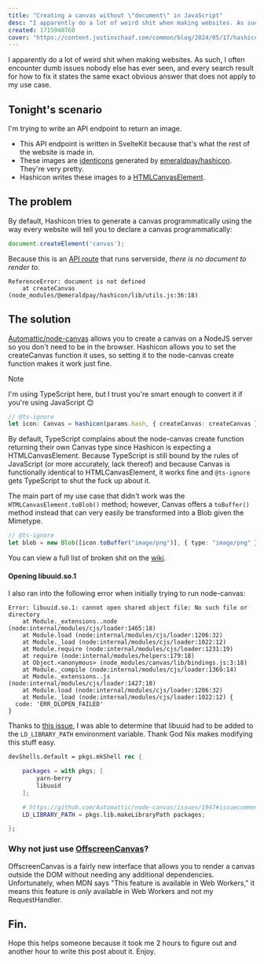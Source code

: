 ```yaml
---
title: "Creating a canvas without \"document\" in JavaScript"
desc: "I apparently do a lot of weird shit when making websites. As such, I often encounter dumb issues nobody else has ever seen, and every search result for how to fix it states the same exact obvious answer that does not apply to my use case."
created: 1715948760
cover: "https://content.justinschaaf.com/common/blog/2024/05/17/hashicon.webp"
---
```


I apparently do a lot of weird shit when making websites. As such, I often encounter dumb issues nobody else has ever seen, and every search result for how to fix it states the same exact obvious answer that does not apply to my use case.

## Tonight's scenario

I'm trying to write an API endpoint to return an image.

- This API endpoint is written in SvelteKit because that's what the rest of the website is made in.
- These images are [identicons](https://en.wikipedia.org/wiki/Identicon) generated by [emeraldpay/hashicon](https://github.com/emeraldpay/hashicon). They're very pretty.
- Hashicon writes these images to a [HTMLCanvasElement](https://developer.mozilla.org/en-US/docs/Web/API/HTMLCanvasElement).

## The problem

By default, Hashicon tries to generate a canvas programmatically using the way every website will tell you to declare a canvas programmatically:

```javascript
document.createElement('canvas');
```

Because this is an [API route](https://kit.svelte.dev/docs/routing#server) that runs serverside, *there is no document to render to*.

```log
ReferenceError: document is not defined
    at createCanvas (node_modules/@emeraldpay/hashicon/lib/utils.js:36:18)
```

## The solution

[Automattic/node-canvas](https://github.com/Automattic/node-canvas) allows you to create a canvas on a NodeJS server so you don't need to be in the browser. Hashicon allows you to set the createCanvas function it uses, so setting it to the node-canvas create function makes it work just fine.

> [!NOTE]
> I'm using TypeScript here, but I trust you're smart enough to convert it if you're using JavaScript 😊

```typescript
// @ts-ignore 
let icon: Canvas = hashicon(params.hash, { createCanvas: createCanvas }); 
```

By default, TypeScript complains about the node-canvas create function returning their own Canvas type since Hashicon is expecting a HTMLCanvasElement. Because TypeScript is still bound by the rules of JavaScript (or more accurately, lack thereof) and because Canvas is functionally identical to HTMLCanvasElement, it works fine and `@ts-ignore` gets TypeScript to shut the fuck up about it.

The main part of my use case that didn't work was the `HTMLCanvasElement.toBlob()` method; however, Canvas offers a `toBuffer()` method instead that can very easily be transformed into a Blob given the Mimetype.

```typescript
// @ts-ignore 
let blob = new Blob([icon.toBuffer("image/png")], { type: "image/png" });
```

You can view a full list of broken shit on the [wiki](https://github.com/Automattic/node-canvas/wiki/Compatibility-Status).

#### Opening libuuid.so.1

I also ran into the following error when initially trying to run node-canvas:

```log
Error: libuuid.so.1: cannot open shared object file: No such file or directory
    at Module._extensions..node (node:internal/modules/cjs/loader:1465:18)
    at Module.load (node:internal/modules/cjs/loader:1206:32)
    at Module._load (node:internal/modules/cjs/loader:1022:12)
    at Module.require (node:internal/modules/cjs/loader:1231:19)
    at require (node:internal/modules/helpers:179:18)
    at Object.<anonymous> (node_modules/canvas/lib/bindings.js:3:18)
    at Module._compile (node:internal/modules/cjs/loader:1369:14)
    at Module._extensions..js (node:internal/modules/cjs/loader:1427:10)
    at Module.load (node:internal/modules/cjs/loader:1206:32)
    at Module._load (node:internal/modules/cjs/loader:1022:12) {
  code: 'ERR_DLOPEN_FAILED'
}
```

Thanks to [this issue](https://github.com/Automattic/node-canvas/issues/1893#issuecomment-983708418), I was able to determine that libuuid had to be added to the `LD_LIBRARY_PATH` environment variable. Thank God Nix makes modifying this stuff easy.

```nix
devShells.default = pkgs.mkShell rec {

    packages = with pkgs; [
        yarn-berry
        libuuid
    ];

    # https://github.com/Automattic/node-canvas/issues/1947#issuecomment-991016228
    LD_LIBRARY_PATH = pkgs.lib.makeLibraryPath packages;

};
```

### Why not just use [OffscreenCanvas](https://developer.mozilla.org/en-US/docs/Web/API/OffscreenCanvas)?

OffscreenCanvas is a fairly new interface that allows you to render a canvas outside the DOM without needing any additional dependencies. Unfortunately, when MDN says "This feature is available in Web Workers," it means this feature is *only* available in Web Workers and not my RequestHandler.

## Fin.

Hope this helps someone because it took me 2 hours to figure out and another hour to write this post about it. Enjoy.
